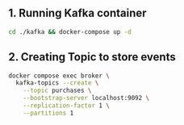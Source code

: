## 1. Running Kafka container
```bash
cd ./kafka && docker-compose up -d
```

## 2. Creating Topic to store events
```bash
docker compose exec broker \
  kafka-topics --create \
    --topic purchases \
    --bootstrap-server localhost:9092 \
    --replication-factor 1 \
    --partitions 1
```